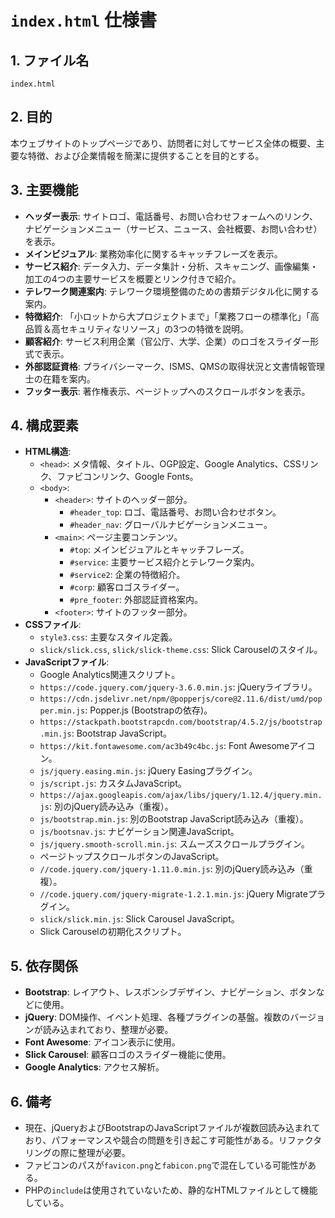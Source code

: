 # `index.html` 仕様書

## 1. ファイル名
`index.html`

## 2. 目的
本ウェブサイトのトップページであり、訪問者に対してサービス全体の概要、主要な特徴、および企業情報を簡潔に提供することを目的とする。

## 3. 主要機能
- **ヘッダー表示**: サイトロゴ、電話番号、お問い合わせフォームへのリンク、ナビゲーションメニュー（サービス、ニュース、会社概要、お問い合わせ）を表示。
- **メインビジュアル**: 業務効率化に関するキャッチフレーズを表示。
- **サービス紹介**: データ入力、データ集計・分析、スキャニング、画像編集・加工の4つの主要サービスを概要とリンク付きで紹介。
- **テレワーク関連案内**: テレワーク環境整備のための書類デジタル化に関する案内。
- **特徴紹介**: 「小ロットから大プロジェクトまで」「業務フローの標準化」「高品質＆高セキュリティなリソース」の3つの特徴を説明。
- **顧客紹介**: サービス利用企業（官公庁、大学、企業）のロゴをスライダー形式で表示。
- **外部認証資格**: プライバシーマーク、ISMS、QMSの取得状況と文書情報管理士の在籍を案内。
- **フッター表示**: 著作権表示、ページトップへのスクロールボタンを表示。

## 4. 構成要素
- **HTML構造**:
    - `<head>`: メタ情報、タイトル、OGP設定、Google Analytics、CSSリンク、ファビコンリンク、Google Fonts。
    - `<body>`:
        - `<header>`: サイトのヘッダー部分。
            - `#header_top`: ロゴ、電話番号、お問い合わせボタン。
            - `#header_nav`: グローバルナビゲーションメニュー。
        - `<main>`: ページ主要コンテンツ。
            - `#top`: メインビジュアルとキャッチフレーズ。
            - `#service`: 主要サービス紹介とテレワーク案内。
            - `#service2`: 企業の特徴紹介。
            - `#corp`: 顧客ロゴスライダー。
            - `#pre_footer`: 外部認証資格案内。
        - `<footer>`: サイトのフッター部分。
- **CSSファイル**:
    - `style3.css`: 主要なスタイル定義。
    - `slick/slick.css`, `slick/slick-theme.css`: Slick Carouselのスタイル。
- **JavaScriptファイル**:
    - Google Analytics関連スクリプト。
    - `https://code.jquery.com/jquery-3.6.0.min.js`: jQueryライブラリ。
    - `https://cdn.jsdelivr.net/npm/@popperjs/core@2.11.6/dist/umd/popper.min.js`: Popper.js (Bootstrapの依存)。
    - `https://stackpath.bootstrapcdn.com/bootstrap/4.5.2/js/bootstrap.min.js`: Bootstrap JavaScript。
    - `https://kit.fontawesome.com/ac3b49c4bc.js`: Font Awesomeアイコン。
    - `js/jquery.easing.min.js`: jQuery Easingプラグイン。
    - `js/script.js`: カスタムJavaScript。
    - `https://ajax.googleapis.com/ajax/libs/jquery/1.12.4/jquery.min.js`: 別のjQuery読み込み（重複）。
    - `js/bootstrap.min.js`: 別のBootstrap JavaScript読み込み（重複）。
    - `js/bootsnav.js`: ナビゲーション関連JavaScript。
    - `js/jquery.smooth-scroll.min.js`: スムーズスクロールプラグイン。
    - ページトップスクロールボタンのJavaScript。
    - `//code.jquery.com/jquery-1.11.0.min.js`: 別のjQuery読み込み（重複）。
    - `//code.jquery.com/jquery-migrate-1.2.1.min.js`: jQuery Migrateプラグイン。
    - `slick/slick.min.js`: Slick Carousel JavaScript。
    - Slick Carouselの初期化スクリプト。

## 5. 依存関係
- **Bootstrap**: レイアウト、レスポンシブデザイン、ナビゲーション、ボタンなどに使用。
- **jQuery**: DOM操作、イベント処理、各種プラグインの基盤。複数のバージョンが読み込まれており、整理が必要。
- **Font Awesome**: アイコン表示に使用。
- **Slick Carousel**: 顧客ロゴのスライダー機能に使用。
- **Google Analytics**: アクセス解析。

## 6. 備考
- 現在、jQueryおよびBootstrapのJavaScriptファイルが複数回読み込まれており、パフォーマンスや競合の問題を引き起こす可能性がある。リファクタリングの際に整理が必要。
- ファビコンのパスが`favicon.png`と`fabicon.png`で混在している可能性がある。
- PHPの`include`は使用されていないため、静的なHTMLファイルとして機能している。

